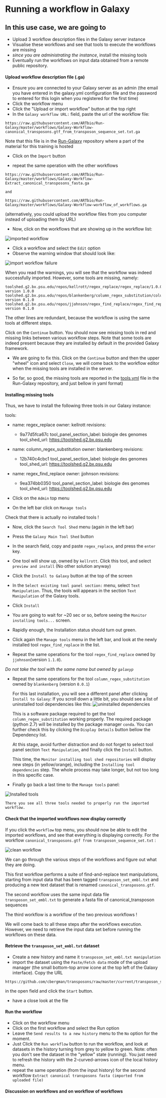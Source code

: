 # Running a workflow in Galaxy


## In this use case, we are going to 

- Upload 3 workflow description files in the Galaxy server instance
- Visualise these workflows and see that tools to execute the workflows are missing
- *since you are administrating the instance*, install the missing tools
- Eventually run the workflows on input data obtained from a remote public repository.

#### Upload workflow description file (.ga)

- Ensure you are connected to your Galaxy server as an admin (the email you have entered
in the galaxy.yml configuration file and the password to entered for this login when you
registered for the first time)
- Click the workflow menu
- Click the "Upload or import workflow" button at the top right
- In the `Galaxy workflow URL:` field, paste the url of the workflow file:
```
https://raw.githubusercontent.com/ARTbio/Run-Galaxy/master/workflows/Galaxy-Workflow-canonical_transposons.gtf_from_transposon_sequence_set.txt.ga
```
Note that this file is in the [Run-Galaxy](https://github.com/ARTbio/Run-Galaxy) repository where
a part of the material for this training is hosted

- Click on the `Import` button

- repeat the same operation with the other workflows
```
https://raw.githubusercontent.com/ARTbio/Run-Galaxy/master/workflows/Galaxy-Workflow-Extract_canonical_transposons_fasta.ga

and

https://raw.githubusercontent.com/ARTbio/Run-Galaxy/master/workflows/Galaxy-Workflow-workflow_of_workflows.ga
```

(alternatively, you could upload the workflow files from you computer instead of uploading them by URL)


- Now, click on the workflows that are showing up in the workflow list:


![imported workflow](images/imported_workflows.png)

- Click a workflow and select the `Edit` option
- Observe the warning window that should look like:

![import workflow failure](images/failed_import_workflow.png)

When you read the warnings, you will see that the workflow was indeed successfully imported.
However, some tools are missing, namely:
```
toolshed.g2.bx.psu.edu/repos/kellrott/regex_replace/regex_replace/1.0.0, version 1.0.0
toolshed.g2.bx.psu.edu/repos/blankenberg/column_regex_substitution/column_regex_substitution/0.1.0, version 0.1.0
toolshed.g2.bx.psu.edu/repos/jjohnson/regex_find_replace/regex_find_replace/0.1.0, version 0.1.0
```
The other lines are redundant, because the workflow is using the same tools at different steps.

Click on the `Continue` button. You should now see missing tools in red and missing links
between various workflow steps. Note that some tools are indeed present because they are
installed by default in the provided Galaxy framework.

- We are going to fix this. Click on the `Continue` button and then the upper "wheel" icon and select `Close`,
we will come back to the workflow editor when the missing tools are installed in the server.

- So far, so good, the missing tools are reported in the [tools.yml](https://github.com/ARTbio/Run-Galaxy/blob/master/workflows/tools.yml)
file in the Run-Galaxy repository, and just bellow in yaml format)

#### Installing missing tools

Thus, we have to install the following three tools in our Galaxy instance:

tools:
- name: regex_replace
  owner: kellrott
  revisions:
  - 9a77d5fca67c
  tool_panel_section_label: biologie des genomes
  tool_shed_url: https://toolshed.g2.bx.psu.edu

- name: column_regex_substitution
  owner: blankenberg
  revisions:
  - 12b740c4cbc1
  tool_panel_section_label: biologie des genomes
  tool_shed_url: https://toolshed.g2.bx.psu.edu

- name: regex_find_replace
  owner: jjohnson
  revisions:
  - 9ea374bb0350
  tool_panel_section_label: biologie des genomes
  tool_shed_url: https://toolshed.g2.bx.psu.edu
  

- Click on the `Admin` top menu
- On the left bar click on `Manage tools`

Check that there is actually no installed tools !

- Now, click the `Search Tool Shed` menu (again in the left bar)
- Press the `Galaxy Main Tool Shed` button
- In the search field, copy and paste `regex_replace`, and press the `enter` key.
- One tool will show up, owned by `kellrott`.
    Click this tool, and select `preview and install` (No other solution anyway)
- Click the `Install to Galaxy` button at the top of the screen
- In the `Select existing tool panel section:` menu, select `Text Manipulation`.
Thus, the tools will appears in the section `Text Manipulation` of the Galaxy tools.
- Click `Install`
- You are going to wait for ~20 sec or so, before seeing the `Monitor installing tools...` screen.
- Rapidly enough, the Installation status should turn out green.
- Click again the `Manage tools` menu in the left bar, and look at the newly
installed tool `regex_find_replace` in the list.

- Repeat the same operations for the tool `regex_find_replace` owned by `jjohnson`(version `1.1.0`).

_Do not take the tool with the same name but owned by `galaxyp`_

- Repeat the same operations for the tool `column_regex_substitution` owned by `blankenberg` (version `0.0.1`)

   For this last installation, you will see a different panel after clicking `Install to Galaxy`:
   If you scroll down a little bit, you should see a list of uninstalled tool dependencies like this:
   ![uninstalled dependencies](images/uninstalled_dependencies.png)
   
   This is a software package required to get the tool `column_regex_substitution` working properly.
   The required package (python 2.7) will be installed by the package manager `conda`.
   You can further check this by clicking the `Display Details` button bellow the Dependency list.
   
   At this stage, avoid further distraction and do not forget to select tool panel section
   `Text Manipulation`, and finally click the `Install` button.
   
   This time, the `Monitor installing tool shed repositories` will display new steps (in yellow/orange),
   including the `Installing tool dependencies` step. The whole process may take longer,
   but not too long in this specific case.

- Finally go back a last time to the `Manage tools` panel:
    
    
![Installed tools](images/installed_tools.png)
    
    There you see all three tools needed to properly run the imported workflow.
    
#### Check that the imported workflows now display correctly

If you click the `workflow` top menu, you should now be able to edit the imported workflows,
and see that everything is displaying correctly. For the workflow
`canonical_transposons.gtf from transposon_sequence_set.txt` :

![clean workflow](images/clean_workflow.png)

We can go through the various steps of the workflows and figure out what they are doing.

This first workflow  performs a suite of find-and-replace text manipulations, starting
from input data that has been tagged `transposon_set_embl.txt` and producing a new text
dataset that is renamed `canonical_transposons.gtf`.

The second workflow uses the same input data file `transposon_set_embl.txt` to generate
a fasta file of canonical_transposon sequences

The third workflow is a workflow of the two previous workflows !

We will come back to all these steps after the workflows execution. However, we need to
retrieve the input data set before running the workflows on these data.

#### Retrieve the `transposon_set_embl.txt` dataset

- Create a new history and name it `transposon_set_embl.txt manipulation`
- import the dataset using the `Paste/Fetch data` mode of the upload manager (the small
bottom-top arrow icone at the top left of the Galaxy interface). Copy the URL
```
https://github.com/cbergman/transposons/raw/master/current/transposon_sequence_set.embl.txt
```
in the open field and click the `Start` button.
- have a close look at the file

#### Run the workflow

- Click on the workflow menu
- Click on the first workflow and select the Run option
- Leave the `Send results to a new history` menu to the `No` option for the moment.
- Just Click the `Run workflow` button to run the workflow, and look at datasets in the
history turning from grey to yellow to green. Note: often you don't see the dataset in the
"yellow" state (running). You just need to refresh the history with the 2-curved-arrows
icon of the local history menu.
- repeat the same operation (from the input history) for the second workflow 
`Extract canonical transposons fasta (imported from uploaded file)`

#### Discussion on workflows and on workflow of workflows
    
    
    



